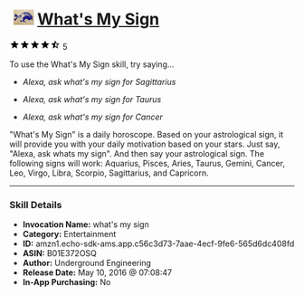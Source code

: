 # &nbsp;<img src="skill_icon" alt="What's My Sign icon" width="36"> [What's My Sign](http://alexa.amazon.com/#skills/amzn1.echo-sdk-ams.app.c56c3d73-7aae-4ecf-9fe6-565d6dc408fd)
![4.2 stars](../../images/ic_star_black_18dp_1x.png)![4.2 stars](../../images/ic_star_black_18dp_1x.png)![4.2 stars](../../images/ic_star_black_18dp_1x.png)![4.2 stars](../../images/ic_star_black_18dp_1x.png)![4.2 stars](../../images/ic_star_half_black_18dp_1x.png) 5

To use the What's My Sign skill, try saying...

* *Alexa, ask what's my sign for Sagittarius*

* *Alexa, ask what's my sign for Taurus*

* *Alexa, ask what's my sign for Cancer*

"What's My Sign" is a daily horoscope.  Based on your astrological sign, it will provide you with your daily motivation based on your stars.  Just say, "Alexa, ask whats my sign".  And then say your astrological sign.  The following signs will work:  Aquarius, Pisces, Aries, Taurus, Gemini, Cancer, Leo, Virgo, Libra, Scorpio, Sagittarius, and Capricorn.

***

### Skill Details

* **Invocation Name:** what's my sign
* **Category:** Entertainment
* **ID:** amzn1.echo-sdk-ams.app.c56c3d73-7aae-4ecf-9fe6-565d6dc408fd
* **ASIN:** B01E372OSQ
* **Author:** Underground Engineering
* **Release Date:** May 10, 2016 @ 07:08:47
* **In-App Purchasing:** No
